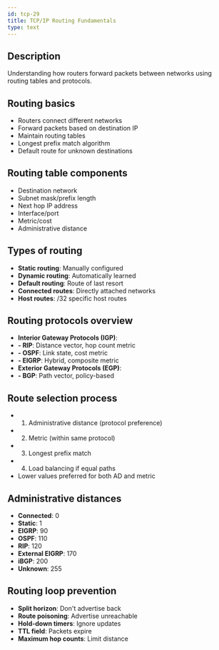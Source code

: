 ```yaml
---
id: tcp-29
title: TCP/IP Routing Fundamentals
type: text
---
```



## Description

Understanding how routers forward packets between networks using routing tables and protocols.

## Routing basics

- Routers connect different networks
- Forward packets based on destination IP
- Maintain routing tables
- Longest prefix match algorithm
- Default route for unknown destinations

## Routing table components

- Destination network
- Subnet mask/prefix length
- Next hop IP address
- Interface/port
- Metric/cost
- Administrative distance

## Types of routing

- **Static routing**: Manually configured
- **Dynamic routing**: Automatically learned
- **Default routing**: Route of last resort
- **Connected routes**: Directly attached networks
- **Host routes**: /32 specific host routes

## Routing protocols overview

- **Interior Gateway Protocols (IGP)**: 
- **- RIP**: Distance vector, hop count metric
- **- OSPF**: Link state, cost metric
- **- EIGRP**: Hybrid, composite metric
- **Exterior Gateway Protocols (EGP)**: 
- **- BGP**: Path vector, policy-based

## Route selection process

- 1. Administrative distance (protocol preference)
- 2. Metric (within same protocol)
- 3. Longest prefix match
- 4. Load balancing if equal paths
- Lower values preferred for both AD and metric

## Administrative distances

- **Connected**: 0
- **Static**: 1
- **EIGRP**: 90
- **OSPF**: 110
- **RIP**: 120
- **External EIGRP**: 170
- **iBGP**: 200
- **Unknown**: 255

## Routing loop prevention

- **Split horizon**: Don't advertise back
- **Route poisoning**: Advertise unreachable
- **Hold-down timers**: Ignore updates
- **TTL field**: Packets expire
- **Maximum hop counts**: Limit distance